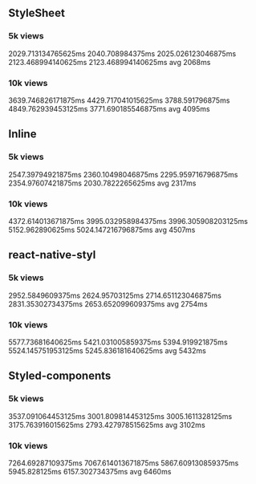 ## StyleSheet
### 5k views
2029.713134765625ms
2040.708984375ms
2025.026123046875ms
2123.468994140625ms
2123.468994140625ms
avg 2068ms

### 10k views
3639.746826171875ms
4429.717041015625ms
3788.591796875ms
4849.762939453125ms
3771.690185546875ms
avg 4095ms

## Inline
### 5k views
2547.39794921875ms
2360.10498046875ms
2295.959716796875ms
2354.97607421875ms
2030.7822265625ms
avg 2317ms

### 10k views
4372.614013671875ms
3995.032958984375ms
3996.305908203125ms
5152.962890625ms
5024.147216796875ms
avg 4507ms

## react-native-styl
### 5k views
2952.5849609375ms
2624.95703125ms
2714.651123046875ms
2831.35302734375ms
2653.652099609375ms
avg 2754ms

### 10k views
5577.73681640625ms
5421.031005859375ms
5394.919921875ms
5524.145751953125ms
5245.836181640625ms
avg 5432ms

## Styled-components
### 5k views
3537.091064453125ms
3001.809814453125ms
3005.1611328125ms
3175.763916015625ms
2793.427978515625ms
avg 3102ms

### 10k views
7264.69287109375ms
7067.614013671875ms
5867.609130859375ms
5945.828125ms
6157.302734375ms
avg 6460ms
